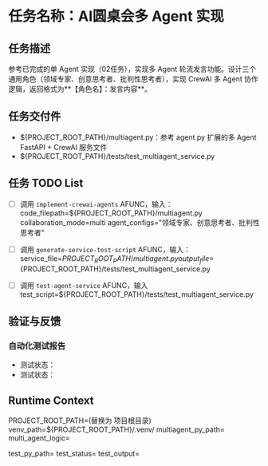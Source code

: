 # 任务名称：AI圆桌会多 Agent 实现

## 任务描述
参考已完成的单 Agent 实现（02任务），实现多 Agent 轮流发言功能。设计三个通用角色（领域专家、创意思考者、批判性思考者），实现 CrewAI 多 Agent 协作逻辑，返回格式为**【角色名】：发言内容**。

## 任务交付件
- ${PROJECT_ROOT_PATH}/multiagent.py：参考 agent.py 扩展的多 Agent FastAPI + CrewAI 服务文件
- ${PROJECT_ROOT_PATH}/tests/test_multiagent_service.py


## 任务 TODO List
- [ ] 调用 `implement-crewai-agents` AFUNC，输入：code_filepath=${PROJECT_ROOT_PATH}/multiagent.py collaboration_mode=multi agent_configs="领域专家、创意思考者、批判性思考者"
- [ ] 调用 `generate-service-test-script` AFUNC，输入：service_file=${PROJECT_ROOT_PATH}/multiagent.py output_file=${PROJECT_ROOT_PATH}/tests/test_multiagent_service.py
- [ ] 调用 `test-agent-service` AFUNC，输入 test_script=${PROJECT_ROOT_PATH}/tests/test_multiagent_service.py


## 验证与反馈
### 自动化测试报告
- 测试状态：
- 测试状态：

## Runtime Context
PROJECT_ROOT_PATH=(替换为 项目根目录)
venv_path=${PROJECT_ROOT_PATH}/.venv/
multiagent_py_path=
multi_agent_logic=

test_py_path=
test_status=
test_output=
